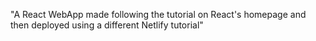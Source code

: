 "A React WebApp made following the tutorial on React's homepage and then deployed using a different Netlify tutorial" 
